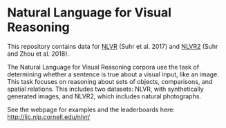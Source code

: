 # Natural Language for Visual Reasoning

This repository contains data for [NLVR](https://github.com/clic-lab/nlvr/tree/master/nlvr) (Suhr et al. 2017) and [NLVR2](https://github.com/clic-lab/nlvr/tree/master/nlvr2) (Suhr and Zhou et al. 2018).

The Natural Language for Visual Reasoning corpora use the task of determining whether a sentence is true about a visual input, like an image. This task focuses on reasoning about sets of objects, comparisons, and spatial relations. This includes two datasets: NLVR, with synthetically generated images, and NLVR2, which includes natural photographs. 

See the webpage for examples and the leaderboards here: http://lic.nlp.cornell.edu/nlvr/
